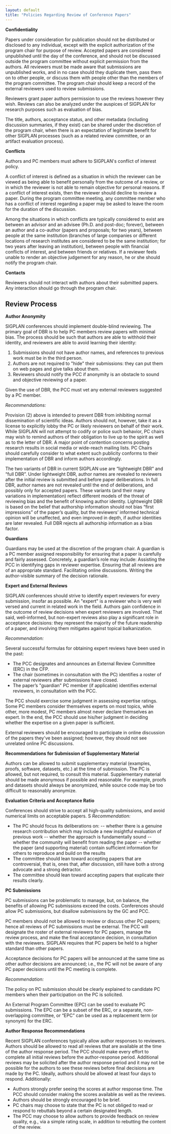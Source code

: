 ```yaml
---
layout: default
title: "Policies Regarding Review of Conference Papers"
---
```


<!-- AF: I think the title of this page may have to change to accommodate the
          new content -->
<!-- BCP: Suggestion? -->

**Confidentiality**

<!-- AF: I know for a fact that this is not strictly followed and PC 
members are allowed to solicit external reviews on their own. If we 
are serious about this, this should be made clear -->

Papers under consideration for publication should not be distributed
or disclosed to any individual, except with the explicit authorization
of the program chair for purpose of review.  Accepted papers are
considered unpublished until the day of the conference, and should not
be discussed outside the program committee without explicit permission
from the authors. All reviewers must be made aware that submissions
are unpublished works, and in no case should they duplicate them, pass
them on to other people, or discuss them with people other than the
members of the program committee. The program chair should keep a
record of the external reviewers used to review submissions.

Reviewers grant paper authors permission to use the reviews however
they wish. Reviews can also be analyzed under the auspices of SIGPLAN
for research purposes such as evaluation of bias.

The title, authors, acceptance status, and other metadata (including
discussion summaries, if they exist) can be shared under the
discretion of the program chair, when there is an expectation of
legitimate benefit for other SIGPLAN processes (such as a related
review committee, or an artifact evaluation process).

**Conflicts**

Authors and PC members must adhere to SIGPLAN's conflict of interest policy.

A conflict of interest is defined as a situation in which the reviewer
can be viewed as being able to benefit personally from the outcome of
a review, or in which the reviewer is not able to remain objective for
personal reasons. If a conflict of interest exists, then the reviewer
should decline to review a paper. During the program committee
meeting, any committee member who has a conflict of interest regarding
a paper may be asked to leave the room for the duration of the
discussion.

Among the situations in which conflicts are typically considered to
exist are between an advisor and an advisee (Ph.D. and post-doc;
forever), between an author and a co-author (papers and proposals; for
two years), between people at the same institution (branches of large
companies or different locations of research institutes are considered
to be the same institution; for two years after leaving an
institution), between people with financial conflicts of interest, and
between friends or relatives.  If a reviewer feels unable to render an
objective judgement for any reason, he or she should notify the
program chair.


**Contacts**

Reviewers should not interact with authors about their submitted
papers. Any interaction should go through the program chair.

Review Process
--------------


**Author Anonymity**

SIGPLAN conferences should implement double-blind reviewing. The primary goal of DBR 
is to help PC members review papers with minimal bias. The process should be such 
that authors are able to withhold their identity, and reviewers are able to avoid
learning their identity: 

1. Submissions should not have author names, and references to previous work must be in the third person.
2. Authors are not required to "hide" their submissions: they can put them on web pages and give talks about them.
3. Reviewers should notify the PCC if  anonymity is an obstacle to sound and objective reviewing of a paper.

Given the use of DBR, the PCC must vet any external reviewers suggested by a PC member. <!-- AF: this is not observed and is dependent on how far people go with
DBR -->

_Recommendations:_

Provision (2) above is intended to prevent DBR from inhibiting normal dissemination of scientific ideas.  Authors should not, however, take it as a license to explicitly lobby the PC or likely reviewers on behalf of their work.  While SIGPLAN will not attempt to codify or police such behavior, PC chairs may wish to remind authors of their obligation to live up to the spirit as well as to the letter of DBR. A major point of contention concerns posting research results in social media or wide-reach mailing lists. PC Chairs should carefully consider to what extent such publicity conforms to their implementation of DBR and inform authors accordingly. 

The two variants of DBR in current SIGPLAN use are “lightweight DBR” and “full DBR”. Under lightweight DBR, author names are revealed to reviewers after the initial review is submitted and before paper deliberations. In full DBR, author names are not revealed until the end of deliberations, and possibly only for accepted papers. These variants (and their many variations in implementation) reflect different models of the threat of reviewing bias and the benefit of knowing author identity. Lightweight DBR is based on the belief that authorship information should not bias “first impressions” of the paper’s quality, but the reviewers’ informed technical opinion will be unaffected, and even improved in depth, if author identities are later revealed. Full DBR rejects all authorship information as a bias factor.


**Guardians**

Guardians may be used at the discretion of the program chair. A guardian is a PC member assigned responsibility for ensuring that a paper is carefully and fairly assessed.  Concretely, a guardian’s role may include:
Assisting the PCC in identifying gaps in reviewer expertise.
Ensuring that all reviews are of an appropriate standard.
Facilitating online discussions.
Writing the author-visible summary of the decision rationale.


**Expert and External Reviews**

SIGPLAN conferences should strive to identify expert reviewers for every submission, insofar as possible. An "expert" is a reviewer who is very well versed and current in related work in the field. Authors gain confidence in the outcome of review decisions when expert reviewers are involved. That said, well-informed, but non-expert reviews also play a significant role in acceptance decisions: they represent the majority of the future readership of a paper, and involving them mitigates against topical balkanization.

_Recommendation:_ 

Several successful formulas for obtaining expert reviews have been used in the past:

- The PCC designates and announces an External Review Committee (ERC) in the CFP.
- The chair (sometimes in consultation with the PC) identifies a roster of external reviewers after submissions have closed.
- The paper’s "guardian" PC member (if applicable) identifies external reviewers, in consultation with the PCC.

The PCC should exercise some judgment in assessing expertise ratings.  Some PC members consider themselves experts on most topics, while other, more modest, PC members almost never declare themselves an expert.  In the end, the PCC should use his/her judgment in deciding whether the expertise on a given paper is sufficient.

External reviewers should be encouraged to participate in online discussion of the papers they've been assigned; however, they should not see unrelated online PC discussions.

**Recommendations for Submission of Supplementary Material**

Authors can be allowed to submit supplementary material (examples, proofs, software, datasets, etc.) at the time of submission. The PC is allowed, but not required, to consult this material. Supplementary material should be made anonymous if possible and reasonable. For example, proofs and datasets should always be anonymized, while source code may be too difficult to reasonably anonymize. 

**Evaluation Criteria and Acceptance Ratio**

Conferences should strive to accept all high-quality submissions, and avoid numerical limits on acceptable papers.
S
_Recommendation:_ 

- The PC should focus its deliberations on:
-- whether there is a genuine research contribution which may include a new insightful evaluation of previous work
-- whether the approach is fundamentally sound
-- whether the community will benefit from reading the paper
-- whether the paper (and supporting material) contain sufficient information for others to reproduce and build on the results
- The committee should lean toward accepting papers that are controversial, that is, ones that, after discussion, still have both a strong advocate and a strong detractor.
- The committee should lean toward accepting papers that explicate their results clearly.


**PC Submissions**

PC submissions can be problematic to manage, but, on balance, the benefits of allowing PC submissions exceed the costs. Conferences should allow PC submissions, but disallow submissions by the GC  and PCC.


<!-- AF: this paragraph now is conflict with the new wording we recently approved -->
PC members should not be allowed to review or discuss other PC papers; hence all reviews of PC submissions must be external. The PCC will designate the roster of external reviewers for PC papers, manage the review process, and make the final acceptance decision, in consultation with the reviewers. SIGPLAN requires that PC papers be held to a higher standard than other papers. 

Acceptance decisions for PC papers will be announced at the same time as other author decisions are announced; i.e., the PC will not be aware of any PC paper decisions until the PC meeting is complete.

_Recommendation:_ 

The policy on PC submission should be clearly explained to candidate PC members when their participation on the PC is solicited.

An External Program Committee (EPC) can be used to evaluate PC submissions. The EPC can be a subset of the ERC, or a separate, non-overlapping committee, or “EPC” can be used as a replacement term (or synonym) for the ERC.


**Author Response Recommendations**

Recent SIGPLAN conferences typically allow author responses to reviewers. Authors should be allowed to read all reviews that are available at the time of the author response period.  The PCC should make every effort to complete all initial reviews before the author-response period.  Additional reviews may be solicited after the author response period and it may not be possible for the authors to see these reviews before final decisions are made by the PC.  Ideally, authors should be allowed at least four days to respond.
Additionally:
- Authors strongly prefer seeing the scores at author response time. The PCC should consider making the scores available as well as the reviews.
- Authors should be strongly encouraged to be brief.
- PC chairs may choose to state that the PC is not obliged to read or respond to rebuttals beyond a certain designated length.
- The PCC may choose to allow authors to provide feedback on review quality, e.g., via a simple rating scale, in addition to rebutting the content of the review.

